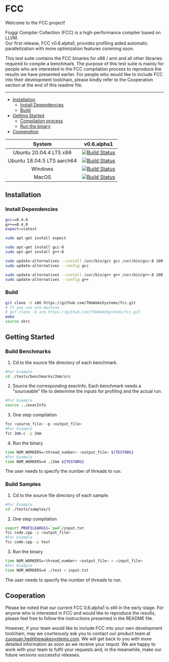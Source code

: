 # FCC
Welcome to the FCC project!

Fiuggi Compiler Collection (FCC) is a high-performance compiler based on LLVM.  
Our first release, FCC v0.6.alpha1, provides profiling aided automatic parallelization with more optimization features comming soon.

This test suite contains the FCC binaries for x86 / arm and all other libraries required to compile a benchmark.
The purpose of this test suite is mainly for people who are interested in the FCC compilation process to reproduce the results we have presented earlier. For people who would like to include FCC into their development toolchain, please kindly refer to the Cooperation section at the end of this readme file.
___
<!-- vscode-markdown-toc -->
* [Installation](#Installation)
	* [Install Dependencies](#InstallDependencies)
	* [Build](#Build)
* [Getting Started](#GettingStarted)
	* [Compilation process](#Compilationprocess)
	* [Run the binary](#Runthebinary)
* [Cooperation](#Cooperation)

<!-- vscode-markdown-toc-config
	numbering=false
	autoSave=true
	/vscode-markdown-toc-config -->
<!-- /vscode-markdown-toc -->

| System | v0.6.alpha1 |
| :---: | :---: |
| Ubuntu 20.04.4 LTS x86 | [![Build Status](https://ci.pytorch.org/jenkins/job/pytorch-master/badge/icon)](https://ci.pytorch.org/jenkins/job/pytorch-master/) |
| Ubuntu 18.04.5 LTS aarch64 | [![Build Status](https://ci.pytorch.org/jenkins/job/pytorch-master/badge/icon)](https://ci.pytorch.org/jenkins/job/pytorch-master/) |
| Windows | [![Build Status](https://ci.pytorch.org/jenkins/job/pytorch-builds/job/pytorch-win-ws2016-cuda9-cudnn7-py3-trigger/badge/icon)](https://ci.pytorch.org/jenkins/job/pytorch-builds/job/pytorch-win-ws2016-cuda9-cudnn7-py3-trigger/) |
| MacOS | [![Build Status](https://ci.pytorch.org/jenkins/job/pytorch-builds/job/pytorch-win-ws2016-cuda9-cudnn7-py3-trigger/badge/icon)](https://ci.pytorch.org/jenkins/job/pytorch-builds/job/pytorch-win-ws2016-cuda9-cudnn7-py3-trigger/) |



## <a name='Installation'></a>Installation

### <a name='InstallDependencies'></a>Install Dependencies
```bash
gcc==8.4.0
g++==8.4.0
expect==latest
```

```bash
sudo apt-get install expect

sudo apt-get install gcc-8
sudo apt-get install g++-8

sudo update-alternatives --install /usr/bin/gcc gcc /usr/bin/gcc-8 100
sudo update-alternatives --config gcc

sudo update-alternatives --install /usr/bin/g++ g++ /usr/bin/g++-8 100
sudo update-alternatives --config g++

```


### <a name='Build'></a>Build
```bash
git clone -b x86 https://github.com/THeWakeSystems/fcc.git
# If you use arm machine
# git clone -b arm https://github.com/THeWakeSystems/fcc.git
make
source shrc
```

## <a name='GettingStarted'></a>Getting Started

### <a name='buildbenchmarks'></a>Build Benchmarks
1. Cd to the source file directory of each benchmark.
```bash
#For Example
cd ./tests/benchmarks/2mm/src
```
2. Source the corresponding execInfo. Each benchmark needs a "sourceable" file to determine the inputs for profiling and the actual run.
```bash
#For Example
source ../execInfo
```

3. One step compilation
```bash
fcc <source_file> -p <output_file>
#For Example
fcc 2mm.c -p 2mm
```

4. Run the binary

```bash
time NUM_WORKERS=<thread_number> <output_file> ${TESTARG}
#For Example
time NUM_WORKERS=4 ./2mm ${TESTARG}
```
The user needs to specify the number of threads to run.

### <a name='buildsamples'></a>Build Samples

1. Cd to the source file directory of each sample.

```bash
#For Example
cd ./tests/samples/1
```

2. One step compilation
```bash
export PROFILEARGS1=`pwd`/input.txt
fcc code.cpp -p <output_file>
#For Example
fcc code.cpp -p test
```
3. Run the binary

```bash
time NUM_WORKERS=<thread_number> <output_file> < <input_file>
#For Example
time NUM_WORKERS=4 ./test < input.txt
```

The user needs to specify the number of threads to run.

## <a name='Cooperation'></a>Cooperation

Please be noted that our current FCC 0.6.alpha1 is still in the early stage. For anyone who is interested in FCC and would like to reproduce the results, please feel free to follow the instructions presented in the README file.

However, if your team would like to include FCC into your own development toolchain, may we courteously ask you to contact our product team at zuoquan.he@thewakesystems.com.  We will get back to you with more detailed information as soon as we receive your requst. We are happy to work with your team to fulfil your requests and, in the meanwhile, make our future versions successful releases.
